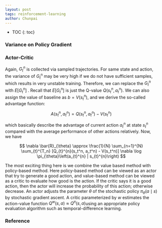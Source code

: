 ```yaml
---
layout: post
tags: reinforcement-learning
author: Chunpai
---
```


* TOC
{: toc}
### Variance on Policy Gradient



### Actor-Critic

Again, $G_t^n$ is collected via sampled trajectories. For same state and action, the variance of $G_t^n$ may be very high if we do not have sufficient samples, which results in very unstable training. Therefore, we can replace the $G_t^n$ with $E[G_t^n]$ . Recall that $E[G_t^n]$ is just the Q-value $Q(s_t^n, a_t^n)$. We can also assign the value of baseline as $b = V(s_t^n)$, and we derive the so-called advantage function:


$$
A(s_t^n, a_t^n) = Q(s_t^n, a_t^n) - V(s_t^n)
$$


which basically describe the advantage of current action $a_t^n$ at state $s_t^n$ compared with the average performance of other actions relatively. Now, we have 


$$
\nabla \bar{R}_{\theta} \approx \frac{1}{N} \sum_{n=1}^{N} \sum_{t}^{T_n} [Q_{t}^{n}(s_t^n, a_t^n) - V(s_t^n)] \nabla \log \pi_{\theta}\left(a_{t}^{n} | s_{t}^{n}\right)
$$


The most exciting thing here is we combine the value based method with policy-based method. Here policy-based method can be viewed as an actor that try to generate a good action, and value-based method can be viewed as a critic to evaluate how good is the action. If the critic says it is a good action, then the actor will increase the probability of this action; otherwise decrease. An actor adjusts the parameter $\theta​$ of the stochastic policy $\pi_{\theta}(a \mid  s)​$ by stochastic gradient ascent. A critic parameterized by $w​$ estimates the action-value function $Q^{w}(s, a) \approx Q^{\pi}(s, a)​$ using an appropriate policy evaluation algorithm such as temporal-difference learning. 







### Reference



